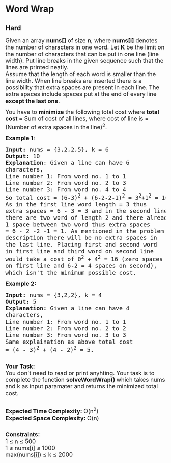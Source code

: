 # Word Wrap
## Hard
<div class="problems_problem_content__Xm_eO"><div class="row bottom">
<div class="col-xs-12 textAlign">
<div class="modifiedAnswer">
<p><span style="font-size:18px">Given an array <strong>nums[]</strong> of size <strong>n</strong>, where&nbsp;<strong>nums[i]</strong>&nbsp;denotes the number of characters in one word.</span><span style="font-size:18px">&nbsp;Let <strong>K</strong>&nbsp;be the&nbsp;limit on the number of characters that can be put in one line (line width). Put line breaks in the given sequence such that the lines are printed neatly.<br>
Assume that the length of each word is smaller than the line width. When line breaks are inserted there is a possibility that extra spaces are present in each line. The extra spaces include spaces put at the end of every line <strong>except the last one</strong>.&nbsp;</span></p>

<p><span style="font-size:18px">You have&nbsp;to <strong>minimize </strong>the following total cost where <strong>total cost </strong>= Sum of cost of all lines, where cost of line is = (Number of extra spaces in the line)<sup>2</sup>.</span></p>

<p><span style="font-size:18px"><strong>Example 1:</strong></span></p>

<pre><span style="font-size:18px"><strong>Input: </strong>nums = {3,2,2,5}, k = 6
<strong>Output: </strong>10
<strong>Explanation</strong>: Given a line can have 6
characters,
Line number 1: From word no. 1 to 1
Line number 2: From word no. 2 to 3
Line number 3: From word no. 4 to 4
So total cost = (6-3)<sup>2</sup> + (6-2-2-1)<sup>2</sup> = 3<sup>2</sup>+1<sup>2</sup> = 10.
As in the first line word length = 3 thus
extra spaces = 6 - 3 = 3 and in the second line
there are two word of length 2 and there already
1 space between two word thus extra spaces
= 6 - 2 -2 -1 = 1. As mentioned in the problem
description there will be no extra spaces in
the last line. Placing first and second word
in first line and third word on second line
would take a cost of 0<sup>2</sup> + 4<sup>2</sup> = 16 (zero spaces
on first line and 6-2 = 4 spaces on second),
which isn't the minimum possible cost.</span>
</pre>

<p><span style="font-size:18px"><strong>Example 2:</strong></span></p>

<pre><span style="font-size:18px"><strong>Input: </strong>nums = {3,2,2}, k = 4
<strong>Output: </strong>5
<strong>Explanation: </strong>Given a line can have 4 
characters,
Line number 1: From word no. 1 to 1
Line number 2: From word no. 2 to 2
Line number 3: From word no. 3 to 3
Same explaination as above total cost
= (4 - 3)<sup>2</sup> + (4 - 2)<sup>2</sup> = 5<strong>.</strong></span>
</pre>

<p><br>
<span style="font-size:18px"><strong>Your Task:</strong><br>
You don't need to read or print anyhting. Your task is to complete the function&nbsp;<strong>solveWordWrap()&nbsp;</strong>which takes nums and k as input paramater and returns the minimized total cost.</span><br>
&nbsp;</p>

<p><span style="font-size:18px"><strong>Expected Time Complexity:&nbsp;</strong>O(n<sup>2</sup>)<br>
<strong>Expected Space Complexity:&nbsp;</strong>O(n)</span><br>
&nbsp;</p>

<p><span style="font-size:18px"><strong>Constraints:</strong><br>
1 ≤ n ≤ 500<br>
1 ≤ nums[i] ≤ 1000<br>
max(nums[i]) ≤ k ≤ 2000</span></p>
</div>
</div>
</div>
</div>